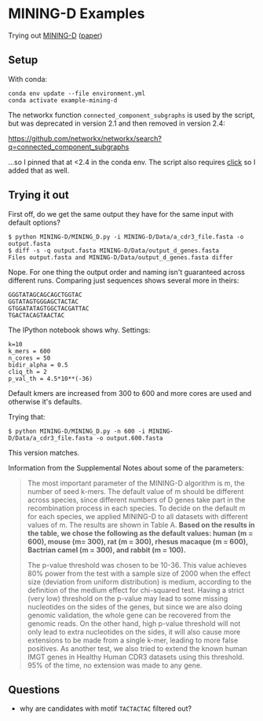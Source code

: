 # MINING-D Examples

Trying out [MINING-D] ([paper](https://doi.org/10.1371/journal.pcbi.1007837))

## Setup

With conda:

    conda env update --file environment.yml
    conda activate example-mining-d

The networkx function `connected_component_subgraphs` is used by the script,
but was deprecated in version 2.1 and then removed in version 2.4:

<https://github.com/networkx/networkx/search?q=connected_component_subgraphs>

...so I pinned that at <2.4 in the conda env.  The script also requires [click]
so I added that as well.

## Trying it out

First off, do we get the same output they have for the same input with default
options?

    $ python MINING-D/MINING_D.py -i MINING-D/Data/a_cdr3_file.fasta -o output.fasta
    $ diff -s -q output.fasta MINING-D/Data/output_d_genes.fasta
    Files output.fasta and MINING-D/Data/output_d_genes.fasta differ

Nope.  For one thing the output order and naming isn't guaranteed across
different runs.  Comparing just sequences shows several more in theirs:

    GGGTATAGCAGCAGCTGGTAC
    GGTATAGTGGGAGCTACTAC
    GTGGATATAGTGGCTACGATTAC
    TGACTACAGTAACTAC

The IPython notebook shows why.  Settings:

    k=10
    k_mers = 600
    n_cores = 50
    bidir_alpha = 0.5
    cliq_th = 2
    p_val_th = 4.5*10**(-36)

Default kmers are increased from 300 to 600 and more cores are used and
otherwise it's defaults.

Trying that:

    $ python MINING-D/MINING_D.py -n 600 -i MINING-D/Data/a_cdr3_file.fasta -o output.600.fasta

This version matches.

Information from the Supplemental Notes about some of the parameters:

> The most important parameter of the MINING-D algorithm is m, the number of
> seed k-mers. The default value of m should be different across species, since
> different numbers of D genes take part in the recombination process in each
> species. To decide on the default m for each species, we applied MINING-D to
> all datasets with different values of m. The results are shown in Table A.
> **Based on the results in the table, we chose the following as the default
> values: human (m = 600), mouse (m= 300), rat (m = 300), rhesus macaque (m =
> 600), Bactrian camel (m = 300), and rabbit (m = 100).**
>
> The p-value threshold was chosen to be 10-36. This value achieves 80% power
> from the test with a sample size of 2000 when the effect size (deviation from
> uniform distribution) is medium, according to the definition of the medium
> effect for chi-squared test. Having a strict (very low) threshold on the
> p-value may lead to some missing nucleotides on the sides of the genes, but
> since we are also doing genomic validation, the whole gene can be recovered
> from the genomic reads. On the other hand, high p-value threshold will not
> only lead to extra nucleotides on the sides, it will also cause more
> extensions to be made from a single k-mer, leading to more false positives.
> As another test, we also tried to extend the known human IMGT genes in
> Healthy Human CDR3 datasets using this threshold. 95% of the time, no
> extension was made to any gene.

## Questions

 * why are candidates with motif `TACTACTAC` filtered out?

[MINING-D]: https://github.com/vinnub/MINING-D
[click]: https://palletsprojects.com/p/click/
